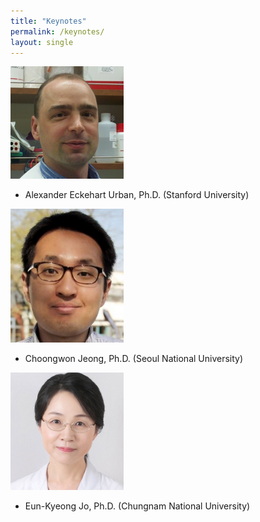 ```yaml
---
title: "Keynotes"
permalink: /keynotes/
layout: single
---
```


![Description](doc_urban.png)

- Alexander Eckehart Urban, Ph.D. (Stanford University)

![Description](doc3.png)

- Choongwon Jeong, Ph.D. (Seoul National University)


![Description](doc2.png)

- Eun-Kyeong Jo, Ph.D. (Chungnam National University)
